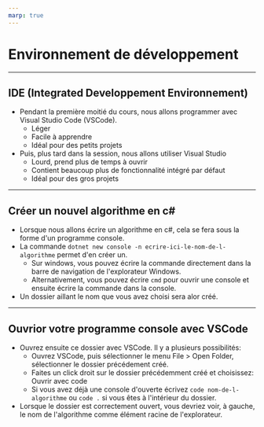 ```yaml
---
marp: true
---
```


# Environnement de développement

---

## IDE (Integrated Developpement Environnement)
- Pendant la première moitié du cours, nous allons programmer avec Visual Studio Code (VSCode).
  - Léger
  - Facile à apprendre
  - Idéal pour des petits projets
- Puis, plus tard dans la session, nous allons utiliser Visual Studio
  - Lourd, prend plus de temps à ouvrir
  - Contient beaucoup plus de fonctionnalité intégré par défaut
  - Idéal pour des gros projets

---

## Créer un nouvel algorithme en c#
- Lorsque nous allons écrire un algorithme en c#, cela se fera sous la forme d'un programme console.
- La commande `dotnet new console -n ecrire-ici-le-nom-de-l-algorithme` permet d'en créer un.
  - Sur windows, vous pouvez écrire la commande directement dans la barre de navigation de l'explorateur Windows.
  - Alternativement, vous pouvez écrire `cmd` pour ouvrir une console et ensuite écrire la commande dans la console.
- Un dossier aillant le nom que vous avez choisi sera alor créé.

---

## Ouvrior votre programme console avec VSCode
- Ouvrez ensuite ce dossier avec VSCode. Il y a plusieurs possibilités:
  - Ouvrez VSCode, puis sélectionner le menu File > Open Folder, sélectionner le dossier précédement créé.
  - Faites un click droit sur le dossier précédemment créé et choisissez: Ouvrir avec code
  - Si vous avez déjà une console d'ouverte écrivez `code nom-de-l-algorithme` ou `code .` si vous êtes à l'intérieur du dossier.
- Lorsque le dossier est correctement ouvert, vous devriez voir, à gauche, le nom de l'algorithme comme élément racine de l'explorateur.